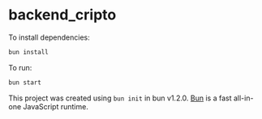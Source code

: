 # backend_cripto

To install dependencies:

```bash
bun install
```

To run:

```bash
bun start
```

This project was created using `bun init` in bun v1.2.0. [Bun](https://bun.sh) is a fast all-in-one JavaScript runtime.
